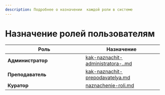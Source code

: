 ```yaml
---
description: Подробнее о назначении  каждой роли в системе
---
```


# Назначение ролей пользователям



<table><thead><tr><th width="238">Роль</th><th data-type="content-ref">Назначение</th></tr></thead><tbody><tr><td><strong>Администратор</strong></td><td><a href="../instrukcii-po-rabote/dlya-administratorov/kak-naznachit-administratora-..md">kak-naznachit-administratora-..md</a></td></tr><tr><td><strong>Преподаватель</strong></td><td><a href="../instrukcii-po-rabote/dlya-administratorov/kak-naznachit-prepodavatelya.md">kak-naznachit-prepodavatelya.md</a></td></tr><tr><td><strong>Куратор</strong></td><td><a href="../instrukcii-po-rabote/kuratory/naznachenie-roli.md">naznachenie-roli.md</a></td></tr></tbody></table>
